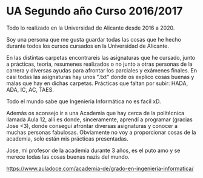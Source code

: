 # UA Segundo año Curso 2016/2017
Todo lo realizado en la Universidad de Alicante desde 2016 a 2020.

Soy una persona que me gusta guardar todas las cosas que he hecho durante todos los cursos cursados en la Universidad de Alicante.

En las distintas carpetas encontrareis las asignaturas que he cursado, junto a prácticas, teoria, resumenes realizados o no junto a otras personas de la carrera y diversas ayudas para afrontar los parciales y exámenes finales.
En casi todas las asignaturas hay unos ".txt" donde os explico cosas buenas y malas que hay en dichas carpetas.
Prácticas que faltan por subir: HADA, ADA, IC, AC, TAES.

Todo el mundo sabe que Ingenieria Informática no es facil xD.

Además os aconsejo ir a una Academia que hay cerca de la politécnica llamada Aula 12, allí es donde, sinceramente, aprendí a programar (gracias Jose <3), donde conseguí afrontar diversas asignaturas y conocer a muchas personas fabulosas.
Obviamente no voy a proporcionar cosas de la academia, solo están mis prácticas presentadas.

Jose, mi profesor de la academia durante 3 años, es el puto amo y se merece todas las cosas buenas nazis del mundo.

https://www.auladoce.com/academia-de/grado-en-ingenieria-informatica/
